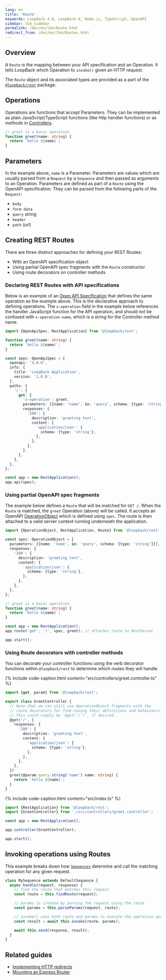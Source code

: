 ```yaml
---
lang: en
title: 'Route'
keywords: LoopBack 4.0, LoopBack 4, Node.js, TypeScript, OpenAPI
sidebar: lb4_sidebar
permalink: /doc/en/lb4/Route.html
redirect_from: /doc/en/lb4/Routes.html
---
```


## Overview

A `Route` is the mapping between your API specification and an Operation. It
tells LoopBack which Operation to `invoke()` given an HTTP request.

The `Route` object and its associated types are provided as a part of the
[`@loopback/rest`](https://github.com/loopbackio/loopback-next/blob/master/packages/rest)
package.

## Operations

Operations are functions that accept Parameters. They can be implemented as
plain JavaScript/TypeScript functions (like http handler functions) or as
methods in [Controllers](Controller.md).

```ts
// greet is a basic operation
function greet(name: string) {
  return `hello ${name}`;
}
```

## Parameters

In the example above, `name` is a Parameter. Parameters are values which are
usually parsed from a `Request` by a `Sequence` and then passed as arguments to
an Operation. Parameters are defined as part of a `Route` using the OpenAPI
specification. They can be parsed from the following parts of the `Request`:

- `body`
- `form data`
- `query` string
- `header`
- `path` (url)

## Creating REST Routes

There are three distinct approaches for defining your REST Routes:

- With an OpenAPI specification object
- Using partial OpenAPI spec fragments with the `Route` constructor
- Using route decorators on controller methods

### Declaring REST Routes with API specifications

Below is an example of an
[Open API Specification](https://github.com/OAI/OpenAPI-Specification/blob/master/versions/3.0.0.md#oasObject)
that defines the same operation as the example above. This is the declarative
approach to defining operations. The `x-operation` field in the example below
references the handler JavaScript function for the API operation, and should not
be confused with `x-operation-name`, which is a string for the Controller method
name.

```ts
import {OpenApiSpec, RestApplication} from '@loopback/rest';

function greet(name: string) {
  return `hello ${name}`;
}

const spec: OpenApiSpec = {
  openapi: '3.0.0',
  info: {
    title: 'LoopBack Application',
    version: '1.0.0',
  },
  paths: {
    '/': {
      get: {
        'x-operation': greet,
        parameters: [{name: 'name', in: 'query', schema: {type: 'string'}}],
        responses: {
          '200': {
            description: 'greeting text',
            content: {
              'application/json': {
                schema: {type: 'string'},
              },
            },
          },
        },
      },
    },
  },
};

const app = new RestApplication();
app.api(spec);
```

### Using partial OpenAPI spec fragments

The example below defines a `Route` that will be matched for `GET /`. When the
`Route` is matched, the `greet` Operation (above) will be called. It accepts an
OpenAPI
[OperationObject](https://github.com/OAI/OpenAPI-Specification/blob/master/versions/3.0.0.md#operationObject)
which is defined using `spec`. The route is then attached to a valid server
context running underneath the application.

```ts
import {OperationObject, RestApplication, Route} from '@loopback/rest';

const spec: OperationObject = {
  parameters: [{name: 'name', in: 'query', schema: {type: 'string'}}],
  responses: {
    '200': {
      description: 'greeting text',
      content: {
        'application/json': {
          schema: {type: 'string'},
        },
      },
    },
  },
};

// greet is a basic operation
function greet(name: string) {
  return `hello ${name}`;
}

const app = new RestApplication();
app.route('get', '/', spec, greet); // attaches route to RestServer

app.start();
```

### Using Route decorators with controller methods

You can decorate your controller functions using the verb decorator functions
within `@loopback/rest` to determine which routes they will handle.

{% include code-caption.html content="src/controllers/greet.controller.ts" %}

```ts
import {get, param} from '@loopback/rest';

export class GreetController {
  // Note that we can still use OperationObject fragments with the
  // route decorators for fine-tuning their definitions and behaviours.
  // This could simply be `@get('/')`, if desired.
  @get('/', {
    responses: {
      '200': {
        description: 'greeting text',
        content: {
          'application/json': {
            schema: {type: 'string'},
          },
        },
      },
    },
  })
  greet(@param.query.string('name') name: string) {
    return `hello ${name}`;
  }
}
```

{% include code-caption.html content="src/index.ts" %}

```ts
import {RestApplication} from '@loopback/rest';
import {GreetController} from './src/controllers/greet.controller';

const app = new RestApplication();

app.controller(GreetController);

app.start();
```

## Invoking operations using Routes

This example breaks down how [`Sequences`](Sequence.md) determine and call the
matching operation for any given request.

```js
class MySequence extends DefaultSequence {
  async handle(request, response) {
    // find the route that matches this request
    const route = this.findRoute(request);

    // params is created by parsing the request using the route
    const params = this.parseParams(request, route);

    // invoke() uses both route and params to execute the operation specified by the route
    const result = await this.invoke(route, params);

    await this.send(response, result);
  }
}
```

## Related guides

- [Implementing HTTP redirects](Customizing-routes.md#implementing-http-redirects)
- [Mounting an Express Router](Customizing-routes.md#mounting-an-express-router)
